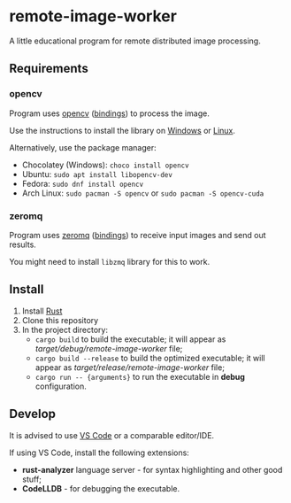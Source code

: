 # remote-image-worker
A little educational program for remote distributed image processing.

## Requirements
### opencv
Program uses [opencv](https://opencv.org/) ([bindings](https://crates.io/crates/opencv)) to process the image.

Use the instructions to install the library on [Windows](https://docs.opencv.org/4.x/d3/d52/tutorial_windows_install.html) or [Linux](https://docs.opencv.org/4.x/d7/d9f/tutorial_linux_install.html).

Alternatively, use the package manager:
* Chocolatey (Windows): `choco install opencv`
* Ubuntu: `sudo apt install libopencv-dev`
* Fedora: `sudo dnf install opencv`
* Arch Linux: `sudo pacman -S opencv` or `sudo pacman -S opencv-cuda`

### zeromq
Program uses [zeromq](https://zeromq.org/) ([bindings](https://crates.io/crates/zmq)) to receive input images and send out results.

You might need to install `libzmq` library for this to work.

## Install
1. Install [Rust](https://rustup.rs/)
2. Clone this repository
3. In the project directory:
    * `cargo build` to build the executable; it will appear as *target/debug/remote-image-worker* file;
    * `cargo build --release` to build the optimized executable; it will appear as *target/release/remote-image-worker* file;
    * `cargo run -- {arguments}` to run the executable in **debug** configuration.

## Develop
It is advised to use [VS Code](https://vscodium.com/) or a comparable editor/IDE.

If using VS Code, install the following extensions:
* **rust-analyzer** language server - for syntax highlighting and other good stuff;
* **CodeLLDB** - for debugging the executable.
